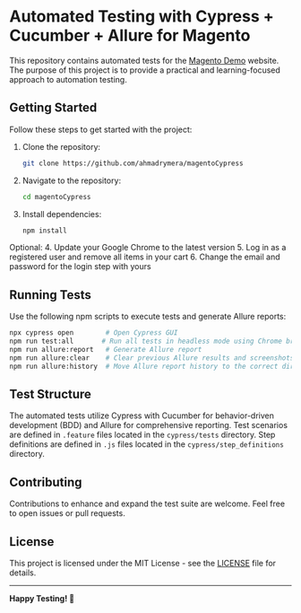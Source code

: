 # Automated Testing with Cypress + Cucumber + Allure for Magento

This repository contains automated tests for the [Magento Demo](https://magento.softwaretestingboard.com/) website. The purpose of this project is to provide a practical and learning-focused approach to automation testing.

## Getting Started

Follow these steps to get started with the project:

1. Clone the repository:

   ```bash
   git clone https://github.com/ahmadrymera/magentoCypress
   ```

2. Navigate to the repository:

   ```bash
   cd magentoCypress
   ```

3. Install dependencies:

   ```bash
   npm install
   ```

Optional:
4. Update your Google Chrome to the latest version
5. Log in as a registered user and remove all items in your cart
6. Change the email and password for the login step with yours

## Running Tests

Use the following npm scripts to execute tests and generate Allure reports:

```bash
npx cypress open        # Open Cypress GUI
npm run test:all       # Run all tests in headless mode using Chrome browser
npm run allure:report   # Generate Allure report
npm run allure:clear    # Clear previous Allure results and screenshots
npm run allure:history  # Move Allure report history to the correct directory
```

## Test Structure

The automated tests utilize Cypress with Cucumber for behavior-driven development (BDD) and Allure for comprehensive reporting. Test scenarios are defined in `.feature` files located in the `cypress/tests` directory. Step definitions are defined in `.js` files located in the `cypress/step_definitions` directory.

## Contributing

Contributions to enhance and expand the test suite are welcome. Feel free to open issues or pull requests.

## License

This project is licensed under the MIT License - see the [LICENSE](LICENSE) file for details.

---

**Happy Testing! 🚀**

